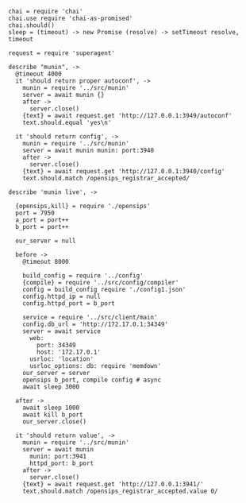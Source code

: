     chai = require 'chai'
    chai.use require 'chai-as-promised'
    chai.should()
    sleep = (timeout) -> new Promise (resolve) -> setTimeout resolve, timeout

    request = require 'superagent'

    describe "munin", ->
      @timeout 4000
      it 'should return proper autoconf', ->
        munin = require '../src/munin'
        server = await munin {}
        after ->
          server.close()
        {text} = await request.get 'http://127.0.0.1:3949/autoconf'
        text.should.equal 'yes\n'

      it 'should return config', ->
        munin = require '../src/munin'
        server = await munin munin: port:3940
        after ->
          server.close()
        {text} = await request.get 'http://127.0.0.1:3940/config'
        text.should.match /opensips_registrar_accepted/

    describe 'munin live', ->

      {opensips,kill} = require './opensips'
      port = 7950
      a_port = port++
      b_port = port++

      our_server = null

      before ->
        @timeout 8000

        build_config = require '../config'
        {compile} = require '../src/config/compiler'
        config = build_config require './config1.json'
        config.httpd_ip = null
        config.httpd_port = b_port

        service = require '../src/client/main'
        config.db_url = 'http://172.17.0.1:34349'
        server = await service
          web:
            port: 34349
            host: '172.17.0.1'
          usrloc: 'location'
          usrloc_options: db: require 'memdown'
        our_server = server
        opensips b_port, compile config # async
        await sleep 3000

      after ->
        await sleep 1000
        await kill b_port
        our_server.close()

      it 'should return value', ->
        munin = require '../src/munin'
        server = await munin
          munin: port:3941
          httpd_port: b_port
        after ->
          server.close()
        {text} = await request.get 'http://127.0.0.1:3941/'
        text.should.match /opensips_registrar_accepted.value 0/
